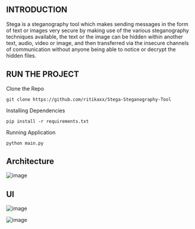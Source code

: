 ## INTRODUCTION

Stega is a steganography tool which makes sending messages in the form of text or images very secure by making use of the various steganography techniques available, the text or the image can be hidden within another text, audio, video or image, and then transferred via the insecure channels of communication without anyone being able to notice or decrypt the hidden files.

## RUN THE PROJECT

Clone the Repo

    git clone https://github.com/ritikaxx/Stega-Steganography-Tool
    

Installing Dependencies

    pip install -r requirements.txt

Running Application

    python main.py


## Architecture

![image](https://user-images.githubusercontent.com/58622363/148060859-9743b1ac-d4f9-40c2-acd7-09c1753ce743.png)


## UI

![image](https://user-images.githubusercontent.com/58622363/148060944-33d61d7d-6422-46ec-93c3-228e5a28ec6e.png)


![image](https://user-images.githubusercontent.com/58622363/148061028-4429db40-b14f-4051-9b75-3bef08205389.png)
